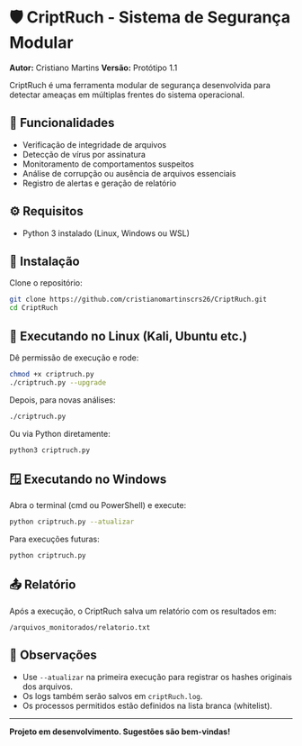 # 🛡️ CriptRuch - Sistema de Segurança Modular

**Autor:** Cristiano Martins
**Versão:** Protótipo 1.1

CriptRuch é uma ferramenta modular de segurança desenvolvida para detectar ameaças em múltiplas frentes do sistema operacional.

## 📌 Funcionalidades

* Verificação de integridade de arquivos
* Detecção de vírus por assinatura
* Monitoramento de comportamentos suspeitos
* Análise de corrupção ou ausência de arquivos essenciais
* Registro de alertas e geração de relatório

## ⚙️ Requisitos

* Python 3 instalado (Linux, Windows ou WSL)

## 💾 Instalação

Clone o repositório:

```bash
git clone https://github.com/cristianomartinscrs26/CriptRuch.git
cd CriptRuch
```

## 🚀 Executando no Linux (Kali, Ubuntu etc.)

Dê permissão de execução e rode:

```bash
chmod +x criptruch.py
./criptruch.py --upgrade
```

Depois, para novas análises:

```bash
./criptruch.py
```

Ou via Python diretamente:

```bash
python3 criptruch.py
```

## 🪟 Executando no Windows

Abra o terminal (cmd ou PowerShell) e execute:

```bash
python criptruch.py --atualizar
```

Para execuções futuras:

```bash
python criptruch.py
```

## 📤 Relatório

Após a execução, o CriptRuch salva um relatório com os resultados em:

```
/arquivos_monitorados/relatorio.txt
```

## 🧠 Observações

* Use `--atualizar` na primeira execução para registrar os hashes originais dos arquivos.
* Os logs também serão salvos em `criptRuch.log`.
* Os processos permitidos estão definidos na lista branca (whitelist).

---

**Projeto em desenvolvimento. Sugestões são bem-vindas!**
